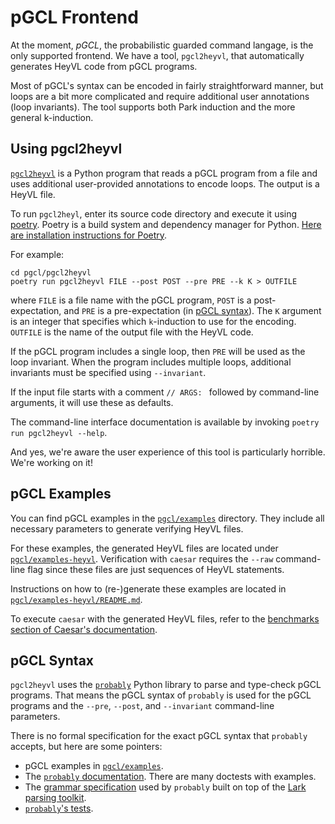 # pGCL Frontend

At the moment, _pGCL_, the probabilistic guarded command langage, is the only supported frontend.
We have a tool, `pgcl2heyvl`, that automatically generates HeyVL code from pGCL programs.

Most of pGCL's syntax can be encoded in fairly straightforward manner, but loops are a bit more complicated and require additional user annotations (loop invariants).
The tool supports both Park induction and the more general k-induction.

## Using pgcl2heyvl

[`pgcl2heyvl`](https://github.com/moves-rwth/caesar/tree/master/pgcl/pgcl2heyvl) is a Python program that reads a pGCL program from a file and uses additional user-provided annotations to encode loops.
The output is a HeyVL file.

To run `pgcl2heyl`, enter its source code directory and execute it using [poetry](https://python-poetry.org/).
Poetry is a build system and dependency manager for Python.
[Here are installation instructions for Poetry](https://python-poetry.org/docs/).

For example:
```
cd pgcl/pgcl2heyvl
poetry run pgcl2heyvl FILE --post POST --pre PRE --k K > OUTFILE
```
where `FILE` is a file name with the pGCL program, `POST` is a post-expectation, and `PRE` is a pre-expectation (in [pGCL syntax](#pgcl-syntax)).
The `K` argument is an integer that specifies which `k`-induction to use for the encoding.
`OUTFILE` is the name of the output file with the HeyVL code.

If the pGCL program includes a single loop, then `PRE` will be used as the loop invariant.
When the program includes multiple loops, additional invariants must be specified using `--invariant`.

If the input file starts with a comment `// ARGS: ` followed by command-line arguments, it will use these as defaults.

The command-line interface documentation is available by invoking `poetry run pgcl2heyvl --help`.

And yes, we're aware the user experience of this tool is particularly horrible.
We're working on it!

## pGCL Examples

You can find pGCL examples in the [`pgcl/examples`](https://github.com/moves-rwth/caesar/tree/master/pgcl/examples) directory.
They include all necessary parameters to generate verifying HeyVL files.

For these examples, the generated HeyVL files are located under [`pgcl/examples-heyvl`](https://github.com/moves-rwth/caesar/tree/master/pgcl/examples-heyvl).
Verification with `caesar` requires the `--raw` command-line flag since these files are just sequences of HeyVL statements.

Instructions on how to (re-)generate these examples are located in [`pgcl/examples-heyvl/README.md`](https://github.com/moves-rwth/caesar/blob/master/pgcl/examples-heyvl/README.md).

To execute `caesar` with the generated HeyVL files, refer to the [benchmarks section of Caesar's documentation](../caesar.md#benchmarks).

## pGCL Syntax

`pgcl2heyvl` uses the [`probably`](https://github.com/Philipp15b/probably) Python library to parse and type-check pGCL programs.
That means the pGCL syntax of `probably` is used for the pGCL programs and the `--pre`, `--post`, and `--invariant` command-line parameters.

There is no formal specification for the exact pGCL syntax that `probably` accepts, but here are some pointers:

 * pGCL examples in [`pgcl/examples`](https://github.com/moves-rwth/caesar/tree/master/pgcl/examples).
 * The [`probably` documentation](https://philipp15b.github.io/probably/pgcl.html). There are many doctests with examples.
 * The [grammar specification](https://philipp15b.github.io/probably/pgcl_grammar.html#pgcl-grammar) used by `probably` built on top of the [Lark parsing toolkit](https://github.com/lark-parser/lark).
 * [`probably`'s tests](https://github.com/Philipp15b/probably/tree/master/tests).
